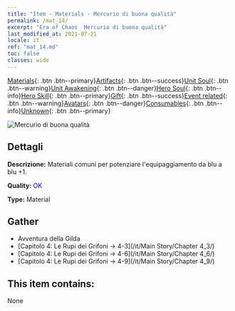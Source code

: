 ```yaml
---
title: "Item - Materials - Mercurio di buona qualità"
permalink: /mat_14/
excerpt: "Era of Chaos  Mercurio di buona qualità"
last_modified_at: 2021-07-21
locale: it
ref: "mat_14.md"
toc: false
classes: wide
---
```

 [Materials](/ItemsIT/){: .btn .btn--primary}[Artifacts](/ItemsIT/Artifacts/){: .btn .btn--success}[Unit Soul](/ItemsIT/UnitSoul/){: .btn .btn--warning}[Unit Awakening](/ItemsIT/UnitAwakening/){: .btn .btn--danger}[Hero Soul](/ItemsIT/HeroSoul/){: .btn .btn--info}[Hero Skill](/ItemsIT/HeroSkill/){: .btn .btn--primary}[Gift](/ItemsIT/Gift/){: .btn .btn--success}[Event related](/ItemsIT/Events/){: .btn .btn--warning}[Avatars](/ItemsIT/Avatars/){: .btn .btn--danger}[Consumables](/ItemsIT/Consumables/){: .btn .btn--info}[Unknown](/ItemsIT/Unknown/){: .btn .btn--primary}

 ![Mercurio di buona qualità](/images/t/i_cailiao_shuiyin1.png)

## Dettagli
 **Descrizione:** Materiali comuni per potenziare l'equipaggiamento da blu a blu +1.

 **Quality:** <span style="color: #0000CD">OK</span>

 **Type:** Material

## Gather

*    Avventura della Gilda 
*    [Capitolo 4: Le Rupi dei Grifoni -> 4-3](/it/Main Story/Chapter 4_3/) 
*    [Capitolo 4: Le Rupi dei Grifoni -> 4-6](/it/Main Story/Chapter 4_6/) 
*    [Capitolo 4: Le Rupi dei Grifoni -> 4-9](/it/Main Story/Chapter 4_9/) 

## This item contains:

  None

